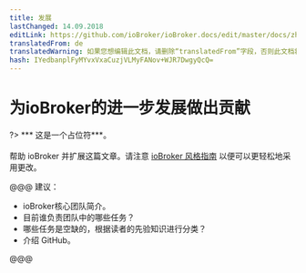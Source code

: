 ```yaml
---
title: 发展
lastChanged: 14.09.2018
editLink: https://github.com/ioBroker/ioBroker.docs/edit/master/docs/zh-cn/community/project.md
translatedFrom: de
translatedWarning: 如果您想编辑此文档，请删除“translatedFrom”字段，否则此文档将再次自动翻译
hash: IYedbanplFyMYvxVxaCuzjVLMyFANov+WJR7DwgyQcQ=
---
```

# 为ioBroker的进一步发展做出贡献
?> *** 这是一个占位符***。<br><br>帮助 ioBroker 并扩展这篇文章。请注意 [ioBroker 风格指南](https://www.iobroker.net/#de/documentation/community/styleguidedoc.md) 以便可以更轻松地采用更改。

@@@ 建议：

* ioBroker核心团队简介。
* 目前谁负责团队中的哪些任务？
* 哪些任务是空缺的，根据读者的先验知识进行分类？
* 介绍 GitHub。

@@@